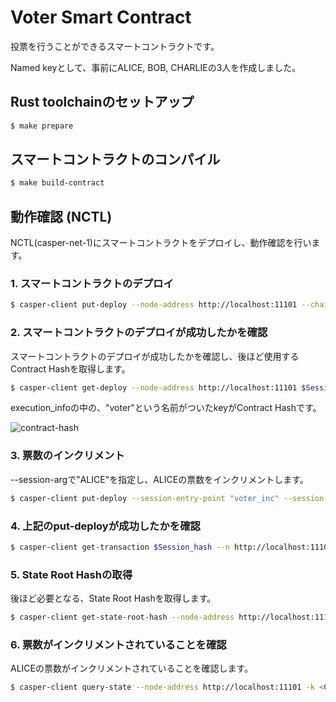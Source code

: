 # Voter Smart Contract

投票を行うことができるスマートコントラクトです。

Named keyとして、事前にALICE, BOB, CHARLIEの3人を作成しました。

## Rust toolchainのセットアップ
```bash
$ make prepare
```

## スマートコントラクトのコンパイル
```bash
$ make build-contract
```

## 動作確認 (NCTL)

NCTL(casper-net-1)にスマートコントラクトをデプロイし、動作確認を行います。

### 1. スマートコントラクトのデプロイ

```bash
$ casper-client put-deploy --node-address http://localhost:11101 --chain-name casper-net-1 --secret-key /casper-nctl/assets/net-1/faucet/secret_key.pem --payment-amount 50000000000 --session-path /voter/target/wasm32-unknown-unknown/release/voter-define.wasm
```

### 2. スマートコントラクトのデプロイが成功したかを確認

スマートコントラクトのデプロイが成功したかを確認し、後ほど使用するContract Hashを取得します。

```bash
$ casper-client get-deploy --node-address http://localhost:11101 $Session_hash
```

execution_infoの中の、"voter"という名前がついたkeyがContract Hashです。

![contract-hash](./image/contract-hash.png)

### 3. 票数のインクリメント

--session-argで"ALICE"を指定し、ALICEの票数をインクリメントします。

```bash
$ casper-client put-deploy --session-entry-point "voter_inc" --session-name "voter" --session-arg=candidate_name:"string='ALICE'" --payment-amount 5000000000 --chain-name casper-net-1 --node-address http://localhost:11101 --secret-key /casper-nctl/assets/net-1/faucet/secret_key.pem
```

### 4. 上記のput-deployが成功したかを確認

```bash
$ casper-client get-transaction $Session_hash --n http://localhost:11101 
```

### 5. State Root Hashの取得

後ほど必要となる、State Root Hashを取得します。

```bash
$ casper-client get-state-root-hash --node-address http://localhost:11101 | jq -r
```

### 6. 票数がインクリメントされていることを確認

ALICEの票数がインクリメントされていることを確認します。

```bash
$ casper-client query-state --node-address http://localhost:11101 -k <ContractHash> -s $STATE_ROOT_HASH -q "voter/ALICE" | jq -r
```


